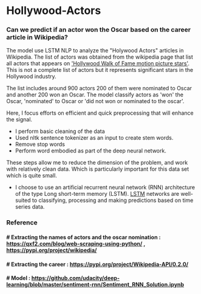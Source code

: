 # Hollywood-Actors
### Can we predict if an actor won the Oscar based on the career article in Wikipedia?

The model use LSTM NLP to analyze the "Holywood Actors" articles in Wikipedia. The list of actors was obtained from the wikipedia page that list all actors that appears on ['Hollywood Walk of Fame motion picture stars'](https://en.wikipedia.org/wiki/List_of_actors_with_Hollywood_Walk_of_Fame_motion_picture_stars). This is not a complete list of actors but it represents significant stars in the Hollywood industry. 

The list includes around 900 actors 200 of them were nominated to Oscar and another 200 won an Oscar. 
The model classify actors as 'won' the Oscar, 'nominated' to Oscar or 'did not won or nominated to the oscar'. 

Here, I focus efforts on efficient and quick preprocessing that will enhance the signal. 
 * I perform basic cleaning of the data 
 * Used nltk sentence tokenizer as an input to create stem words.
 * Remove stop words
 * Perform word embodied as part of the deep neural network. 
 
These steps allow me to reduce the dimension of the problem, and work with relatively clean data. Which is particularly important for this data set which is quite small. 

 * I choose to use an artificial recurrent neural network (RNN) architecture of the type Long short-term memory (LSTM).  [LSTM](https://en.wikipedia.org/wiki/Long_short-term_memory) networks are well-suited to classifying, processing and making predictions based on time series data.
 
### Reference
#### # Extracting the names of actors and the oscar nomination : https://qxf2.com/blog/web-scraping-using-python/ , https://pypi.org/project/wikipedia/
#### # Extracting the career : https://pypi.org/project/Wikipedia-API/0.2.0/
#### # Model : https://github.com/udacity/deep-learning/blob/master/sentiment-rnn/Sentiment_RNN_Solution.ipynb
